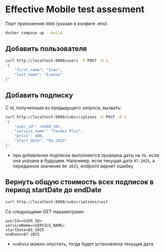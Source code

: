 # Effective Mobile test assesment

Порт приложения `8080` (указан в конфиге .env)

```sh
docker compose up --build
```

## Добавить пользователя

```sh
curl http://localhost:8080/users -X POST -d \
'{
    "first_name": "Ivan",
    "last_name": "Ivanov"
}'
```

## Добавить подписку

С id, полученным из предыдущего запроса, вызвать:

```sh
curl http://localhost:8080/subscriptions -X POST -d \
'{
    "user_id": <USER_ID>,
    "service_name": "Yandex Plus",
    "price": 400,
    "start_date": "02-2025"
}'
```

- при добавлении подписки выполняется проверка даты на то, если она указана в будущем. Например, если текущая дата `07-2025`, а переданное значение `08-2025`, endpoint вернет ошибку

## Вернуть общую стоимость всех подписок в период startDate до endDate

```sh
curl http://localhost:8080/subscriptions/cost
```

Со следующими GET-параметрами:
```
userId=<USER_ID>
serviceName=<SERVICE_NAME>
startDate=01-2025
endDate=07-2025
```

- `endDate` можно опустить, тогда будет установлена текущая дата
